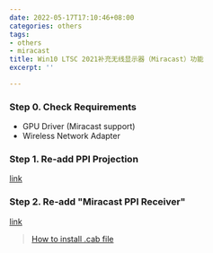 ```yaml
---
date: 2022-05-17T17:10:46+08:00
categories: others
tags:
- others
- miracast
title: Win10 LTSC 2021补充无线显示器（Miracast）功能
excerpt: ''

---
```

### Step 0. Check Requirements

- GPU Driver (Miracast support)
- Wireless Network Adapter

### Step 1. Re-add PPI Projection

[link](https://blog.csdn.net/qq_37798548/article/details/122825511)

### Step 2. Re-add "Miracast PPI Receiver"

[link](https://bbs.pcbeta.com/forum.php?mod=viewthread&tid=1912839)

> [How to install .cab file](https://zh.101-help.com/77b6cd11bd-zai-windows-10zhong-an-zhuang-cab-filede-zui-jian-dan-fang-fa/)